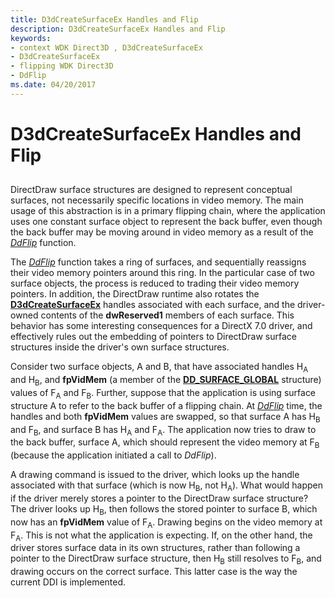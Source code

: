 ```yaml
---
title: D3dCreateSurfaceEx Handles and Flip
description: D3dCreateSurfaceEx Handles and Flip
keywords:
- context WDK Direct3D , D3dCreateSurfaceEx
- D3dCreateSurfaceEx
- flipping WDK Direct3D
- DdFlip
ms.date: 04/20/2017
---
```


# D3dCreateSurfaceEx Handles and Flip


## <span id="ddk_d3dcreatesurfaceex_handles_and_flip_gg"></span><span id="DDK_D3DCREATESURFACEEX_HANDLES_AND_FLIP_GG"></span>


DirectDraw surface structures are designed to represent conceptual surfaces, not necessarily specific locations in video memory. The main usage of this abstraction is in a primary flipping chain, where the application uses one constant surface object to represent the back buffer, even though the back buffer may be moving around in video memory as a result of the [*DdFlip*](/windows/win32/api/ddrawint/nc-ddrawint-pdd_surfcb_flip) function.

The [*DdFlip*](/windows/win32/api/ddrawint/nc-ddrawint-pdd_surfcb_flip) function takes a ring of surfaces, and sequentially reassigns their video memory pointers around this ring. In the particular case of two surface objects, the process is reduced to trading their video memory pointers. In addition, the DirectDraw runtime also rotates the [**D3dCreateSurfaceEx**](/windows/win32/api/ddrawint/nc-ddrawint-pdd_createsurfaceex) handles associated with each surface, and the driver-owned contents of the **dwReserved1** members of each surface. This behavior has some interesting consequences for a DirectX 7.0 driver, and effectively rules out the embedding of pointers to DirectDraw surface structures inside the driver's own surface structures.

Consider two surface objects, A and B, that have associated handles H<sub>A</sub> and H<sub>B</sub>, and **fpVidMem** (a member of the [**DD\_SURFACE\_GLOBAL**](/windows/win32/api/ddrawint/ns-ddrawint-dd_surface_global) structure) values of F<sub>A</sub> and F<sub>B</sub>. Further, suppose that the application is using surface structure A to refer to the back buffer of a flipping chain. At [*DdFlip*](/windows/win32/api/ddrawint/nc-ddrawint-pdd_surfcb_flip) time, the handles and both **fpVidMem** values are swapped, so that surface A has H<sub>B</sub> and F<sub>B</sub>, and surface B has H<sub>A</sub> and F<sub>A</sub>. The application now tries to draw to the back buffer, surface A, which should represent the video memory at F<sub>B</sub> (because the application initiated a call to *DdFlip*).

A drawing command is issued to the driver, which looks up the handle associated with that surface (which is now H<sub>B</sub>, not H<sub>A</sub>). What would happen if the driver merely stores a pointer to the DirectDraw surface structure? The driver looks up H<sub>B</sub>, then follows the stored pointer to surface B, which now has an **fpVidMem** value of F<sub>A</sub>. Drawing begins on the video memory at F<sub>A</sub>. This is not what the application is expecting. If, on the other hand, the driver stores surface data in its own structures, rather than following a pointer to the DirectDraw surface structure, then H<sub>B</sub> still resolves to F<sub>B</sub>, and drawing occurs on the correct surface. This latter case is the way the current DDI is implemented.

 


